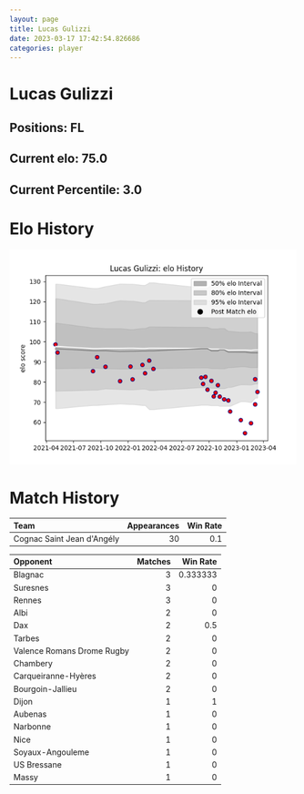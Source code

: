 ```yaml
---  
layout: page  
title: Lucas Gulizzi  
date: 2023-03-17 17:42:54.826686  
categories: player  
---
```

# Lucas Gulizzi

## Positions: FL

## Current elo: 75.0

## Current Percentile: 3.0

# Elo History


![elo history](history_LucasGulizzi.png)
# Match History


| Team                       |   Appearances |   Win Rate |
|:---------------------------|--------------:|-----------:|
| Cognac Saint Jean d'Angély |            30 |        0.1 |

| Opponent                   |   Matches |   Win Rate |
|:---------------------------|----------:|-----------:|
| Blagnac                    |         3 |   0.333333 |
| Suresnes                   |         3 |   0        |
| Rennes                     |         3 |   0        |
| Albi                       |         2 |   0        |
| Dax                        |         2 |   0.5      |
| Tarbes                     |         2 |   0        |
| Valence Romans Drome Rugby |         2 |   0        |
| Chambery                   |         2 |   0        |
| Carqueiranne-Hyères        |         2 |   0        |
| Bourgoin-Jallieu           |         2 |   0        |
| Dijon                      |         1 |   1        |
| Aubenas                    |         1 |   0        |
| Narbonne                   |         1 |   0        |
| Nice                       |         1 |   0        |
| Soyaux-Angouleme           |         1 |   0        |
| US Bressane                |         1 |   0        |
| Massy                      |         1 |   0        |